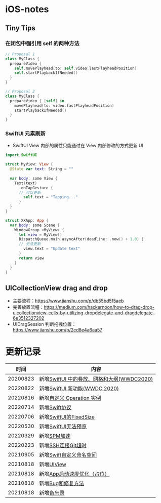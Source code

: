 # iOS-notes

## Tiny Tips

### 在闭包中强引用 self 的两种方法

```Swift
// Proposal 1
class MyClass {
  prepareVideo {
    self.movePlayhead(to: self.video.lastPlayheadPosition)
    self.startPlaybackIfNeeded()
  }
}

// Proposal 2
class MyClass {
  prepareVideo { [self] in
    movePlayhead(to: video.lastPlayheadPosition)
    startPlaybackIfNeeded()
  }
}
```

### SwiftUI 元素刷新

* SwiftUI View 内部的属性只能通过在 View 内部修改的方式更新 UI

```Swift
import SwiftUI

struct MyView: View {
  @State var text: String = ""
  
  var body: some View {
    Text(text)
      .onTapGesture {
      // 可以更新
        self.text = "Tapping..."
      }
  }
}

struct XXApp: App {
  var body: some Scene {
    WindowGroup <MyView> {
      let view = MyView()
      DispatchQueue.main.asyncAfter(deadline: .now() + 1.0) {
      // 无法更新
        view.text = "Update text"
      }
      return view
    }
  }
}

```

## UICollectionView drag and drop

* 主要流程：https://www.jianshu.com/p/db55bd5f5aeb
* 完善放置流程：https://medium.com/hackernoon/how-to-drag-drop-uicollectionview-cells-by-utilizing-dropdelegate-and-dragdelegate-6e3512327202
* UIDragSession 判断拖拽位置：https://www.jianshu.com/p/2cd8e4a6aa57 


# 更新记录

时间|内容
---|---
20200823|新增[SwiftUI 中的叠放、网格和大纲(WWDC2020)](https://github.com/PatShen/iOS-notes/blob/main/SwiftUI%20中的叠放、网格和大纲(WWDC2020).md)
20220822|新增[SwiftUI 新功能(WWDC 2020)](https://github.com/PatShen/iOS-notes/blob/main/SwiftUI%20新功能(WWDC%202020).md)
20220816|新增[自定义 Operation 实例](https://github.com/PatShen/iOS-notes/blob/main/自定义%20Operation%20实例.md)
20220714|新增[Swift协议](https://github.com/PatShen/iOS-notes/blob/main/Swift协议.md)
20220706|新增[SwiftUI的FixedSize](https://github.com/PatShen/iOS-notes/blob/main/SwiftUI%20的%20FixedSize.md)
20220530|新增[SwiftUI无法预览](https://github.com/PatShen/iOS-notes/blob/main/SwiftUI无法预览.md)
20220329|新增[SPM加速](https://github.com/PatShen/iOS-notes/blob/main/SPM加速.md)
20220223|新增[SSH连接Git超时](https://github.com/PatShen/iOS-notes/blob/main/SSH连接Git超时.md)
20210905|新增[Swift自定义命名空间](https://github.com/PatShen/iOS-notes/blob/main/Swift自定义命名空间.md)
20210818|新增[UIView](https://github.com/PatShen/iOS-notes/blob/main/UIView.md)
20210818|新增[App启动速度优化（占位）](https://github.com/PatShen/iOS-notes/blob/main/App启动速度优化.md)
20210818|新增[Bug和修复方法](https://github.com/PatShen/iOS-notes/blob/main/Bug和修复方法.md)
20210818|新增[备忘录](https://github.com/PatShen/iOS-notes/blob/main/备忘录.md)
